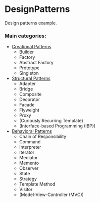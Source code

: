# DesignPatterns
Design patterns example.

### Main categories:
- [Creational Patterns](https://en.wikibooks.org/wiki/C%2B%2B_Programming/Code/Design_Patterns/Creational_Patterns)  
    - Builder  
    - Factory  
    - Abstract Factory  
    - Prototype  
    - Singleton  
- [Structural Patterns](https://en.wikibooks.org/wiki/C%2B%2B_Programming/Code/Design_Patterns/Structural_Patterns)  
    - Adapter  
    - Bridge  
    - Composite  
    - Decorator  
    - Facade  
    - Flyweight  
    - Proxy  
    - (Curiously Recurring Template)  
    - (Interface-based Programming (IBP))  
- [Behavioral Patterns](https://en.wikibooks.org/wiki/C%2B%2B_Programming/Code/Design_Patterns/Behavioral_Patterns)  
    - Chain of Responsibility  
    - Command  
    - Interpreter  
    - Iterator  
    - Mediator  
    - Memento  
    - Observer  
    - State  
    - Strategy  
    - Template Method  
    - Visitor  
    - (Model-View-Controller (MVC))  


